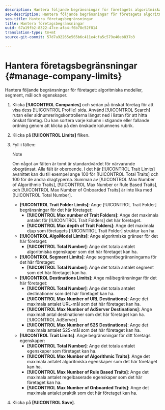```yaml
---
description: Hantera följande begränsningar för företagets algoritmiska modeller, segment, destinationer och egenskaper.
seo-description: Hantera följande begränsningar för företagets algoritmiska modeller, segment, destinationer och egenskaper.
seo-title: Hantera företagsbegränsningar
title: Hantera företagsbegränsningar
uuid: 67a19fb2-8322-47ce-afa4-f6b78c52f814
translation-type: tm+mt
source-git-commit: 57d7a92265e565b6c411e4cfa5c579e40eb837b3

---
```



# Hantera företagsbegränsningar {#manage-company-limits}

Hantera följande begränsningar för företaget: algoritmiska modeller, segment, mål och egenskaper.

<!-- t_company_limits.xml -->

1. Klicka **[!UICONTROL Companies]** och sedan på önskat företag för att visa dess [!UICONTROL Profile] sida. Använd [!UICONTROL Search] rutan eller sidnumreringskontrollerna längst ned i listan för att hitta önskat företag. Du kan sortera varje kolumn i stigande eller fallande ordning genom att klicka på den önskade kolumnens rubrik.
1. Klicka på **[!UICONTROL Limits]** fliken.
1. Fyll i fälten:

   >[!NOTE]
   >
   >Om något av fälten är tomt är standardvärdet för närvarande obegränsat. Alla fält är oberoende. I det här [!UICONTROL Trait Limits] avsnittet kan du till exempel ange 100 för [!UICONTROL Total Traits] och 100 för de andra dragtyperna. Summan av [!UICONTROL Max Number of Algorithmic Traits], [!UICONTROL Max Number or Rule Based Traits], och [!UICONTROL Max Number of Onboarded Traits] är inte lika med [!UICONTROL Total Number].

   * **[!UICONTROL Trait Folder Limits]**: Ange [!UICONTROL Trait Folder] begränsningar för det här företaget:
      * **[!UICONTROL Max number of Trait Folders]**: Ange det maximala antalet för [!UICONTROL Trait Folders] det här företaget.
      * **[!UICONTROL Max depth of Trait Folders]**: Ange det maximala djup som företagets [!UICONTROL Trait Folder] struktur kan ha.
   * **[!UICONTROL AlgoModel Limits]**: Ange algoritmiska gränser för det här företaget:
      * **[!UICONTROL Total Number]**: Ange det totala antalet algoritmiska egenskaper som det här företaget kan ha.
   * **[!UICONTROL Segment Limits]**: Ange segmentbegränsningarna för det här företaget:
      * **[!UICONTROL Total Number]**: Ange det totala antalet segment som det här företaget kan ha.
   * **[!UICONTROL Destinations Limits]**: Ange målbegränsningar för det här företaget:
      * **[!UICONTROL Total Number]**: Ange det totala antalet destinationer som det här företaget kan ha.
      * **[!UICONTROL Max Number of URL Destinations]**: Ange det maximala antalet URL-mål som det här företaget kan ha.
      * **[!UICONTROL Max Number of AdServer Destinations]**: Ange maximalt antal destinationer som det här företaget kan ha. [!UICONTROL AdServer]
      * **[!UICONTROL Max Number of S2S Destinations]**: Ange det maximala antalet S2S-mål som det här företaget kan ha.
   * **[!UICONTROL Trait Limits]**: Ange begränsningar för ditt företags egenskaper:
      * **[!UICONTROL Total Number]**: Ange det totala antalet egenskaper som företaget kan ha.
      * **[!UICONTROL Max Number of Algorithmic Traits]**: Ange det maximala antalet algoritmiska egenskaper som det här företaget kan ha.
      * **[!UICONTROL Max Number of Rule Based Traits]**: Ange det maximala antalet regelbaserade egenskaper som det här företaget kan ha.
      * **[!UICONTROL Max Number of Onboarded Traits]**: Ange det maximala antalet praktik som det här företaget kan ha.
1. Klicka på **[!UICONTROL Save]**.
